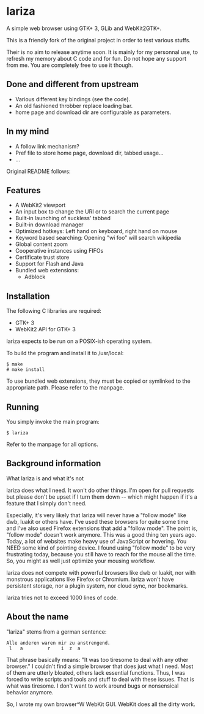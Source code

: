 lariza
======

A simple web browser using GTK+ 3, GLib and WebKit2GTK+.

This is a friendly fork of the original project in order to test various
stuffs.

Their is no aim to release anytime soon. It is mainly for my personnal
use, to refresh my memory about C code and for fun. Do not hope any
support from me. You are completely free to use it though.

Done and different from upstream
--------------------------------

- Various different key bindings (see the code).
- An old fashioned throbber replace loading bar.
- home page and download dir are configurable as parameters.

In my mind
----------

- A follow link mechanism?
- Pref file to store home page, download dir, tabbed usage...
- ...


Original README follows:

Features
--------

- A WebKit2 viewport
- An input box to change the URI or to search the current page
- Built-in launching of suckless' tabbed
- Built-in download manager
- Optimized hotkeys: Left hand on keyboard, right hand on mouse
- Keyword based searching: Opening "wi foo" will search wikipedia
- Global content zoom
- Cooperative instances using FIFOs
- Certificate trust store
- Support for Flash and Java
- Bundled web extensions:
  - Adblock

Installation
------------

The following C libraries are required:

- GTK+ 3
- WebKit2 API for GTK+ 3

lariza expects to be run on a POSIX-ish operating system.

To build the program and install it to /usr/local:

    $ make
    # make install

To use bundled web extensions, they must be copied or symlinked to the
appropriate path. Please refer to the manpage.


Running
-------

You simply invoke the main program:

    $ lariza

Refer to the manpage for all options.


Background information
----------------------

What lariza is and what it's not

lariza does what I need. It won't do other things. I'm open for pull
requests but please don't be upset if I turn them down -- which might
happen if it's a feature that I simply don't need.

Especially, it's very likely that lariza will never have a "follow mode"
like dwb, luakit or others have. I've used these browsers for quite some
time and I've also used Firefox extensions that add a "follow mode". The
point is, "follow mode" doesn't work anymore. This was a good thing ten
years ago. Today, a lot of websites make heavy use of JavaScript or
hovering. You NEED some kind of pointing device. I found using "follow
mode" to be very frustrating today, because you still have to reach for
the mouse all the time. So, you might as well just optimize your mousing
workflow.

lariza does not compete with powerful browsers like dwb or luakit, nor
with monstrous applications like Firefox or Chromium. lariza won't have
persistent storage, nor a plugin system, nor cloud sync, nor bookmarks.

lariza tries not to exceed 1000 lines of code.

About the name
--------------

"lariza" stems from a german sentence:

    Alle anderen waren mir zu anstrengend.
     l   a         r    i  z  a

That phrase basically means: "It was too tiresome to deal with any other
browser." I couldn't find a simple browser that does just what I
need. Most of them are utterly bloated, others lack essential
functions. Thus, I was forced to write scripts and tools and stuff to
deal with these issues. That is what was tiresome. I don't want to work
around bugs or nonsensical behavior anymore.

So, I wrote my own browser^W WebKit GUI. WebKit does all the dirty work.
